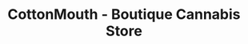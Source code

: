 ---
title: "CottonMouth - Boutique Cannabis Store"
url: /vancouver/cottonmouth-boutique-cannabis-store/
shop: cannabis
---
